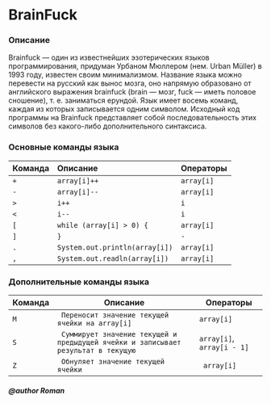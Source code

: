 # BrainFuck

### Описание
Brainfuck — один из известнейших эзотерических языков 
программирования, придуман Урбаном Мюллером 
(нем. Urban Müller) в 1993 году, известен своим 
минимализмом. Название языка можно перевести на 
русский как вынос мозга, оно напрямую образовано от 
английского выражения brainfuck 
(brain — мозг, fuck — иметь половое сношение), 
т. е. заниматься ерундой. Язык имеет восемь команд, 
каждая из которых записывается одним символом. 
Исходный код программы на Brainfuck представляет 
собой последовательность этих символов без какого-либо 
дополнительного синтаксиса.

### Основные команды языка

| Команда | Описание               | Операторы |
|---------|:------------------------|:-----------|
|`+`|`array[i]++`|`array[i]`|
|`-`|`array[i]--`|`array[i]`|
|`>`|`i++`| `i`|
|`<`|`i--`| `i`|
|`[`|`while (array[i] > 0) {`|`array[i]`|
|`]`|`}`|`-`|
|`.`| `System.out.println(array[i])`|`array[i]`|
|`,`| `System.out.readln(array[i])`|`array[i]`|

### Дополнительные команды языка

| Команда | Описание               | Операторы |
|---------|------------------------|-----------|
|`M`|` Переносит значение текущей ячейки на array[i]`|`array[i]`|
|`S`|` Суммирует значение текущей и предыдущей ячейки и записывает результат в текущую`|`array[i]`, `array[i - 1]`|
|`Z`|` Обнуляет значение текущей ячейки`|` array[i]`|

##### @author Roman